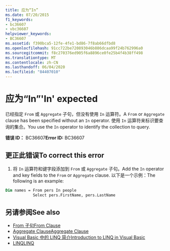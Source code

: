 ```yaml
---
title: 应为“In”
ms.date: 07/20/2015
f1_keywords:
- bc36607
- vbc36607
helpviewer_keywords:
- BC36607
ms.assetid: f390bca5-12fe-4fe1-bd86-7f8ab66dfbd8
ms.openlocfilehash: 91cc722be720893046b886dcaa99f24b762996a0
ms.sourcegitcommit: f8c270376ed905f6a8896ce0fe25b4f4b38ff498
ms.translationtype: MT
ms.contentlocale: zh-CN
ms.lasthandoff: 06/04/2020
ms.locfileid: "84407010"
---
```

# <a name="in-expected"></a><span data-ttu-id="55d91-102">应为“In”</span><span class="sxs-lookup"><span data-stu-id="55d91-102">'In' expected</span></span>
<span data-ttu-id="55d91-103">已经指定 `From` 或 `Aggregate` 子句，但没有使用 `In` 运算符。</span><span class="sxs-lookup"><span data-stu-id="55d91-103">A `From` or `Aggregate` clause has been specified without an `In` operator.</span></span> <span data-ttu-id="55d91-104">使用 `In` 运算符来标识要查询的集合。</span><span class="sxs-lookup"><span data-stu-id="55d91-104">You use the `In` operator to identify the collection to query.</span></span>  
  
 <span data-ttu-id="55d91-105">**错误 ID：** BC36607</span><span class="sxs-lookup"><span data-stu-id="55d91-105">**Error ID:** BC36607</span></span>  
  
## <a name="to-correct-this-error"></a><span data-ttu-id="55d91-106">更正此错误</span><span class="sxs-lookup"><span data-stu-id="55d91-106">To correct this error</span></span>  

1. <span data-ttu-id="55d91-107">将 `In` 运算符和键字段添加到 `From` 或 `Aggregate` 子句。</span><span class="sxs-lookup"><span data-stu-id="55d91-107">Add the `In` operator and key fields to the `From` or `Aggregate` clause.</span></span> <span data-ttu-id="55d91-108">以下是一个示例：</span><span class="sxs-lookup"><span data-stu-id="55d91-108">The following is an example:</span></span>  

```vb  
Dim names = From pers In people
            Select pers.FirstName, pers.LastName  
```  
  
## <a name="see-also"></a><span data-ttu-id="55d91-109">另请参阅</span><span class="sxs-lookup"><span data-stu-id="55d91-109">See also</span></span>

- [<span data-ttu-id="55d91-110">From 子句</span><span class="sxs-lookup"><span data-stu-id="55d91-110">From Clause</span></span>](../language-reference/queries/from-clause.md)
- [<span data-ttu-id="55d91-111">Aggregate Clause</span><span class="sxs-lookup"><span data-stu-id="55d91-111">Aggregate Clause</span></span>](../language-reference/queries/aggregate-clause.md)
- [<span data-ttu-id="55d91-112">Visual Basic 中的 LINQ 简介</span><span class="sxs-lookup"><span data-stu-id="55d91-112">Introduction to LINQ in Visual Basic</span></span>](../programming-guide/language-features/linq/introduction-to-linq.md)
- [<span data-ttu-id="55d91-113">LINQ</span><span class="sxs-lookup"><span data-stu-id="55d91-113">LINQ</span></span>](../programming-guide/language-features/linq/index.md)
